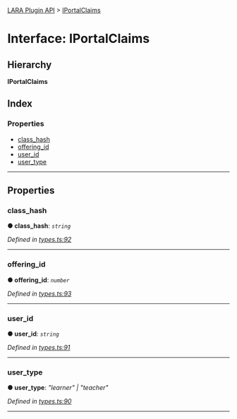 [LARA Plugin API](../README.md) > [IPortalClaims](../interfaces/iportalclaims.md)

# Interface: IPortalClaims

## Hierarchy

**IPortalClaims**

## Index

### Properties

* [class_hash](iportalclaims.md#class_hash)
* [offering_id](iportalclaims.md#offering_id)
* [user_id](iportalclaims.md#user_id)
* [user_type](iportalclaims.md#user_type)

---

## Properties

<a id="class_hash"></a>

###  class_hash

**● class_hash**: *`string`*

*Defined in [types.ts:92](https://github.com/concord-consortium/lara/blob/b01ee383/lara-typescript/src/plugin-api/types.ts#L92)*

___
<a id="offering_id"></a>

###  offering_id

**● offering_id**: *`number`*

*Defined in [types.ts:93](https://github.com/concord-consortium/lara/blob/b01ee383/lara-typescript/src/plugin-api/types.ts#L93)*

___
<a id="user_id"></a>

###  user_id

**● user_id**: *`string`*

*Defined in [types.ts:91](https://github.com/concord-consortium/lara/blob/b01ee383/lara-typescript/src/plugin-api/types.ts#L91)*

___
<a id="user_type"></a>

###  user_type

**● user_type**: *"learner" \| "teacher"*

*Defined in [types.ts:90](https://github.com/concord-consortium/lara/blob/b01ee383/lara-typescript/src/plugin-api/types.ts#L90)*

___

